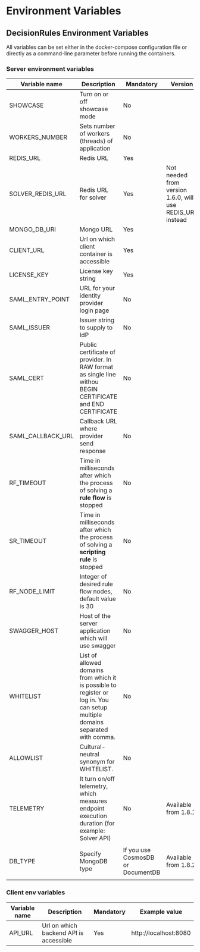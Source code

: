 # Environment Variables

## DecisionRules Environment Variables

All variables can be set either in the docker-compose configuration file or directly as a command-line parameter before running the containers.

### Server environment variables

| Variable name       | Description                                                                                                                   | Mandatory                         | Version                                                    | Example value                                                                                                                   |
| ------------------- | ----------------------------------------------------------------------------------------------------------------------------- | --------------------------------- | ---------------------------------------------------------- | ------------------------------------------------------------------------------------------------------------------------------- |
| SHOWCASE            | Turn on or off showcase mode                                                                                                  | No                                |                                                            | true/false                                                                                                                      |
| WORKERS\_NUMBER     | Sets number of workers (threads) of application                                                                               | No                                |                                                            | 1                                                                                                                               |
| REDIS\_URL          | Redis URL                                                                                                                     | Yes                               |                                                            | redis(s)://host.docker.internal:6379                                                                                            |
| SOLVER\_REDIS\_URL  | Redis URL for solver                                                                                                          | Yes                               | Not needed from version 1.6.0, will use REDIS\_URL instead | redis(s)://host.docker.internal:6379                                                                                            |
| MONGO\_DB\_URI      | Mongo URL                                                                                                                     | Yes                               |                                                            | mongodb(+srv)://host.docker.internal:27017                                                                                      |
| CLIENT\_URL         | Url on which client container is accessible                                                                                   | Yes                               |                                                            | http://localhost:80/**# (# is mandatory)**                                                                                      |
| LICENSE\_KEY        | License key string                                                                                                            | Yes                               |                                                            | YOUR LICENSE KEY                                                                                                                |
| SAML\_ENTRY\_POINT  | URL for your identity provider login page                                                                                     | No                                |                                                            | https://devX.okta.com/app/name/HASH/sso/saml                                                                                    |
| SAML\_ISSUER        | Issuer string to supply to IdP                                                                                                | No                                |                                                            | okta.com/HASH\_STRING                                                                                                           |
| SAML\_CERT          | Public certificate of provider. In RAW format as single line withou BEGIN CERTIFICATE and END CERTIFICATE                     | No                                |                                                            | MIIC8DCCAdigAwIBAgIQap4GhMRA26tJGFD3fdTuNjANBgkqhkiG9w0BAQsFADA0MTIwMAYDVQQDEylNaWNyb3NvZnQgQXp1cmUgRmVkZXJhdGVkIFNTTyBD....... |
| SAML\_CALLBACK\_URL | Callback URL where provider send response                                                                                     | No                                |                                                            | https://api.decisionrules.io/saml/callback                                                                                      |
| RF\_TIMEOUT         | Time in milliseconds after which the process of solving a **rule flow** is stopped                                            | No                                |                                                            | 10000                                                                                                                           |
| SR\_TIMEOUT         | Time in milliseconds after which the process of solving a **scripting rule** is stopped                                       | No                                |                                                            | 10000                                                                                                                           |
| RF\_NODE\_LIMIT     | Integer of desired rule flow nodes, default value is 30                                                                       | No                                |                                                            | 30                                                                                                                              |
| SWAGGER\_HOST       | Host of the server application which will use swagger                                                                         | No                                |                                                            | api.decisionrules.io                                                                                                            |
| WHITELIST           | List of allowed domains from which it is possible to register or log in. You can setup multiple domains separated with comma. | No                                |                                                            | mydomain.com, yourdomain.io                                                                                                     |
| ALLOWLIST           | Cultural-neutral synonym for WHITELIST.                                                                                       | No                                |                                                            | mydomain.com, yourdomain.io                                                                                                     |
| TELEMETRY           | It turn on/off telemetry, which measures endpoint execution duration (for example: Solver API)                                | No                                | Available from 1.8.1                                       | <p>On = 1<br>Off = 0</p>                                                                                                        |
| DB\_TYPE            | Specify MongoDB type                                                                                                          | If you use CosmosDB or DocumentDB | Available from 1.8.2                                       | <p>MONGODB (default)<br>COSMOSDB<br>DOCUMENTDB</p>                                                                              |

### Client env variables

| Variable name | Description                            | Mandatory | Example value         |
| ------------- | -------------------------------------- | --------- | --------------------- |
| API\_URL      | Url on which backend API is accessible | Yes       | http://localhost:8080 |
